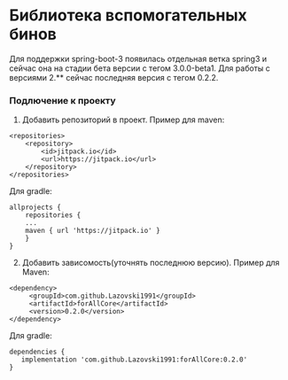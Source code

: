 # **Библиотека вспомогательных бинов**

Для поддержки spring-boot-3 появилась отдельная ветка spring3 и сейчас она на стадии бета версии с тегом 3.0.0-beta1. Для работы с версиями 2.** сейчас последняя версия с тегом 0.2.2.

### Подлючение к проекту
1. Добавить репозиторий в проект. Пример для maven:
````
<repositories>
	<repository>
	    <id>jitpack.io</id>
	    <url>https://jitpack.io</url>
	</repository>
</repositories>
````
Для gradle:
````
allprojects {
	repositories {
	...
	maven { url 'https://jitpack.io' }
	}
}
````
2. Добавить зависомость(уточнять последнюю версию). Пример для Maven:
````
<dependency>
	 <groupId>com.github.Lazovski1991</groupId>
	 <artifactId>forAllCore</artifactId>
	 <version>0.2.0</version>
</dependency>
````

Для gradle:
````
dependencies {
   implementation 'com.github.Lazovski1991:forAllCore:0.2.0'
}
````